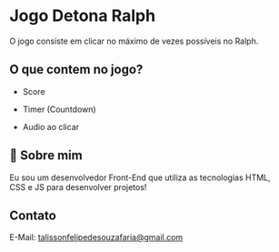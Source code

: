 
# Jogo Detona Ralph

O jogo consiste em clicar no máximo de vezes possíveis no Ralph.


## O que contem no jogo?

- Score

- Timer (Countdown)

- Audio ao clicar
## 🚀 Sobre mim
Eu sou um desenvolvedor Front-End que utiliza as tecnologias HTML, CSS e JS para desenvolver projetos!

## Contato
E-Mail: talissonfelipedesouzafaria@gmail.com
